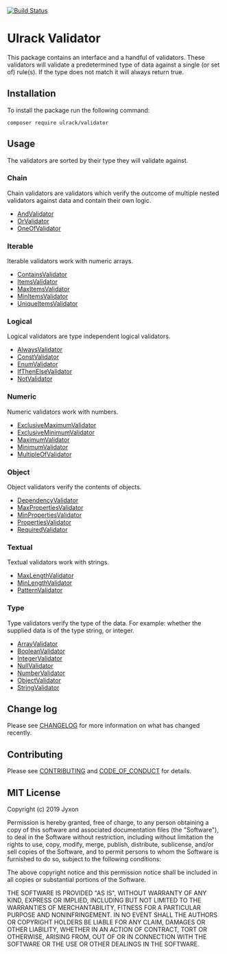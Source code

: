 [![Build Status](https://travis-ci.com/ulrack/validator.svg?branch=master)](https://travis-ci.com/ulrack/validator)

# Ulrack Validator

This package contains an interface and a handful of validators. These validators
will validate a predetermined type of data against a single (or set of) rule(s).
If the type does not match it will always return true.

## Installation

To install the package run the following command:

```
composer require ulrack/validator
```

## Usage

The validators are sorted by their type they will validate against.

### Chain

Chain validators are validators which verify the outcome of multiple nested
validators against data and contain their own logic.

- [AndValidator](src/Component/Chain/AndValidator.php)
- [OrValidator](src/Component/Chain/OrValidator.php)
- [OneOfValidator](src/Component/Chain/OneOfValidator.php)

### Iterable

Iterable validators work with numeric arrays.

- [ContainsValidator](src/Component/Iterable/ContainsValidator.php)
- [ItemsValidator](src/Component/Iterable/ItemsValidator.php)
- [MaxItemsValidator](src/Component/Iterable/MaxItemsValidator.php)
- [MinItemsValidator](src/Component/Iterable/MinItemsValidator.php)
- [UniqueItemsValidator](src/Component/Iterable/UniqueItemsValidator.php)

### Logical

Logical validators are type independent logical validators.

- [AlwaysValidator](src/Component/Logical/AlwaysValidator.php)
- [ConstValidator](src/Component/Logical/ConstValidator.php)
- [EnumValidator](src/Component/Logical/EnumValidator.php)
- [IfThenElseValidator](src/Component/Logical/IfThenElseValidator.php)
- [NotValidator](src/Component/Logical/NotValidator.php)

### Numeric

Numeric validators work with numbers.

- [ExclusiveMaximumValidator](src/Component/Numeric/ExclusiveMaximumValidator.php)
- [ExclusiveMinimumValidator](src/Component/Numeric/ExclusiveMinimumValidator.php)
- [MaximumValidator](src/Component/Numeric/MaximumValidator.php)
- [MinimumValidator](src/Component/Numeric/MinimumValidator.php)
- [MultipleOfValidator](src/Component/Numeric/MultipleOfValidator.php)

### Object

Object validators verify the contents of objects.

- [DependencyValidator](src/Component/Object/DependencyValidator.php)
- [MaxPropertiesValidator](src/Component/Object/MaxPropertiesValidator.php)
- [MinPropertiesValidator](src/Component/Object/MinPropertiesValidator.php)
- [PropertiesValidator](src/Component/Object/PropertiesValidator.php)
- [RequiredValidator](src/Component/Object/RequiredValidator.php)

### Textual

Textual validators work with strings.

- [MaxLengthValidator](src/Component/Textual/MaxLengthValidator.php)
- [MinLengthValidator](src/Component/Textual/MinLengthValidator.php)
- [PatternValidator](src/Component/Textual/PatternValidator.php)

### Type

Type validators verify the type of the data. For example: whether the supplied
data is of the type string, or integer.

- [ArrayValidator](src/Component/Type/ArrayValidator.php)
- [BooleanValidator](src/Component/Type/BooleanValidator.php)
- [IntegerValidator](src/Component/Type/IntegerValidator.php)
- [NullValidator](src/Component/Type/NullValidator.php)
- [NumberValidator](src/Component/Type/NumberValidator.php)
- [ObjectValidator](src/Component/Type/ObjectValidator.php)
- [StringValidator](src/Component/Type/StringValidator.php)

## Change log

Please see [CHANGELOG](CHANGELOG.md) for more information on what has changed recently.

## Contributing

Please see [CONTRIBUTING](CONTRIBUTING.md) and [CODE_OF_CONDUCT](CODE_OF_CONDUCT.md) for details.

## MIT License

Copyright (c) 2019 Jyxon

Permission is hereby granted, free of charge, to any person obtaining a copy
of this software and associated documentation files (the "Software"), to deal
in the Software without restriction, including without limitation the rights
to use, copy, modify, merge, publish, distribute, sublicense, and/or sell
copies of the Software, and to permit persons to whom the Software is
furnished to do so, subject to the following conditions:

The above copyright notice and this permission notice shall be included in all
copies or substantial portions of the Software.

THE SOFTWARE IS PROVIDED "AS IS", WITHOUT WARRANTY OF ANY KIND, EXPRESS OR
IMPLIED, INCLUDING BUT NOT LIMITED TO THE WARRANTIES OF MERCHANTABILITY,
FITNESS FOR A PARTICULAR PURPOSE AND NONINFRINGEMENT. IN NO EVENT SHALL THE
AUTHORS OR COPYRIGHT HOLDERS BE LIABLE FOR ANY CLAIM, DAMAGES OR OTHER
LIABILITY, WHETHER IN AN ACTION OF CONTRACT, TORT OR OTHERWISE, ARISING FROM,
OUT OF OR IN CONNECTION WITH THE SOFTWARE OR THE USE OR OTHER DEALINGS IN THE
SOFTWARE.
